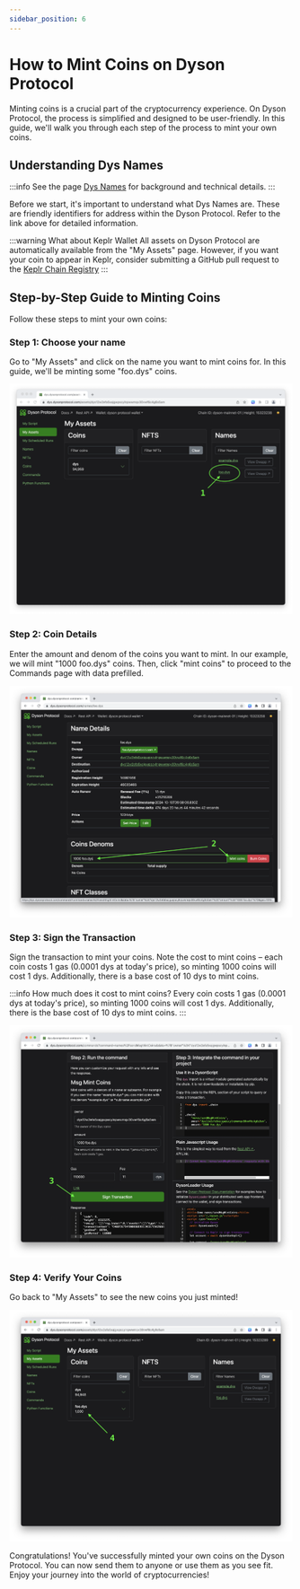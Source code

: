 ```yaml
---
sidebar_position: 6
---
```


# How to Mint Coins on Dyson Protocol

Minting coins is a crucial part of the cryptocurrency experience. On Dyson Protocol, the process is simplified and designed to be user-friendly. In this guide, we'll walk you through each step of the process to mint your own coins.

## Understanding Dys Names

:::info
See the page [Dys Names](/names) for background and technical details.
:::

Before we start, it's important to understand what Dys Names are. These are friendly identifiers for address within the Dyson Protocol. Refer to the link above for detailed information.

:::warning What about Keplr Wallet
All assets on Dyson Protocol are automatically available from the "My Assets" page. However, if you want your coin to appear in Keplr, consider submitting a GitHub pull request to the [Keplr Chain Registry](https://github.com/chainapsis/keplr-chain-registry/blob/main/cosmos/dyson-mainnet.json#L24)
:::

## Step-by-Step Guide to Minting Coins

Follow these steps to mint your own coins:

### Step 1: Choose your name

Go to "My Assets" and click on the name you want to mint coins for. In this guide, we'll be minting some "foo.dys" coins.

![Asset Selection](./1-have-name.png)

### Step 2: Coin Details

Enter the amount and denom of the coins you want to mint. In our example, we will mint "1000 foo.dys" coins. Then, click "mint coins" to proceed to the Commands page with data prefilled.

![Coin Details](./2-name-details.png)

### Step 3: Sign the Transaction

Sign the transaction to mint your coins. Note the cost to mint coins – each coin costs 1 gas (0.0001 dys at today's price), so minting 1000 coins will cost 1 dys. Additionally, there is a base cost of 10 dys to mint coins.

:::info
How much does it cost to mint coins? Every coin costs 1 gas (0.0001 dys at today's price), so minting 1000 coins will cost 1 dys. Additionally, there is the base cost of 10 dys to mint coins.
:::

![Signing Transaction](./3-sign-tx.png)

### Step 4: Verify Your Coins

Go back to "My Assets" to see the new coins you just minted!

![Verify Coins](./4-see-minted-coins.png)

Congratulations! You've successfully minted your own coins on the Dyson Protocol. You can now send them to anyone or use them as you see fit. Enjoy your journey into the world of cryptocurrencies!
